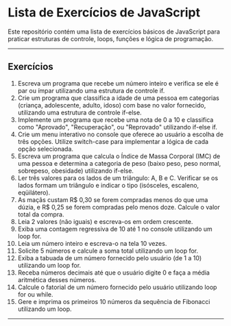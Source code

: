 # Lista de Exercícios de JavaScript

Este repositório contém uma lista de exercícios básicos de JavaScript para praticar estruturas de controle, loops, funções e lógica de programação.

---

## Exercícios

1. Escreva um programa que recebe um número inteiro e verifica se ele é par ou ímpar utilizando uma estrutura de controle if.
2. Crie um programa que classifica a idade de uma pessoa em categorias (criança, adolescente, adulto, idoso) com base no valor fornecido, utilizando uma estrutura de controle if-else.
3. Implemente um programa que recebe uma nota de 0 a 10 e classifica como "Aprovado", "Recuperação", ou "Reprovado" utilizando if-else if.
4. Crie um menu interativo no console que oferece ao usuário a escolha de três opções. Utilize switch-case para implementar a lógica de cada opção selecionada.
5. Escreva um programa que calcula o Índice de Massa Corporal (IMC) de uma pessoa e determina a categoria de peso (baixo peso, peso normal, sobrepeso, obesidade) utilizando if-else.
6. Ler três valores para os lados de um triângulo: A, B e C. Verificar se os lados formam um triângulo e indicar o tipo (isósceles, escaleno, eqüilátero).
7. As maçãs custam R$ 0,30 se forem compradas menos do que uma dúzia, e R$ 0,25 se forem compradas pelo menos doze. Calcule o valor total da compra.
8. Leia 2 valores (não iguais) e escreva-os em ordem crescente.
9. Exiba uma contagem regressiva de 10 até 1 no console utilizando um loop for.
10. Leia um número inteiro e escreva-o na tela 10 vezes.
11. Solicite 5 números e calcule a soma total utilizando um loop for.
12. Exiba a tabuada de um número fornecido pelo usuário (de 1 a 10) utilizando um loop for.
13. Receba números decimais até que o usuário digite 0 e faça a média aritmética desses números.
14. Calcule o fatorial de um número fornecido pelo usuário utilizando loop for ou while.
15. Gere e imprima os primeiros 10 números da sequência de Fibonacci utilizando um loop.

---
